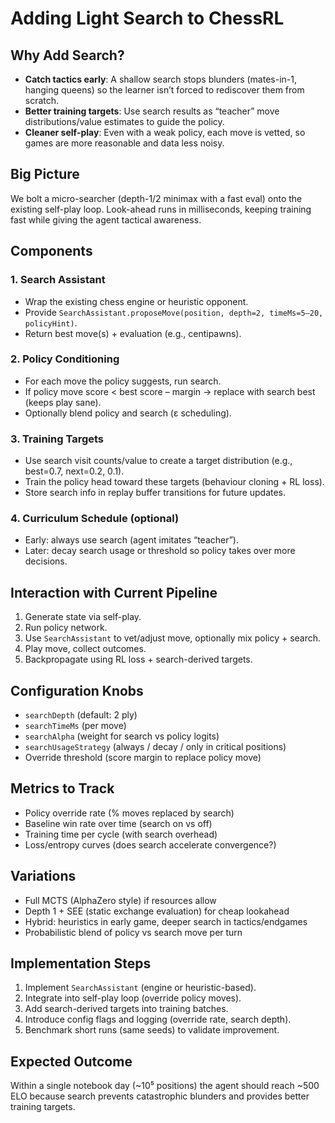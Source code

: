 # Adding Light Search to ChessRL

## Why Add Search?

- **Catch tactics early**: A shallow search stops blunders (mates-in-1, hanging queens) so the learner isn’t forced to rediscover them from scratch.
- **Better training targets**: Use search results as “teacher” move distributions/value estimates to guide the policy.
- **Cleaner self-play**: Even with a weak policy, each move is vetted, so games are more reasonable and data less noisy.

## Big Picture

We bolt a micro-searcher (depth-1/2 minimax with a fast eval) onto the existing self-play loop. Look-ahead runs in milliseconds, keeping training fast while giving the agent tactical awareness.

## Components

### 1. Search Assistant
- Wrap the existing chess engine or heuristic opponent.
- Provide `SearchAssistant.proposeMove(position, depth=2, timeMs=5–20, policyHint)`.
- Return best move(s) + evaluation (e.g., centipawns).

### 2. Policy Conditioning
- For each move the policy suggests, run search.
- If policy move score < best score – margin → replace with search best (keeps play sane).
- Optionally blend policy and search (ε scheduling).

### 3. Training Targets
- Use search visit counts/value to create a target distribution (e.g., best=0.7, next=0.2, 0.1).
- Train the policy head toward these targets (behaviour cloning + RL loss).
- Store search info in replay buffer transitions for future updates.

### 4. Curriculum Schedule (optional)
- Early: always use search (agent imitates “teacher”).
- Later: decay search usage or threshold so policy takes over more decisions.

## Interaction with Current Pipeline

1. Generate state via self-play.
2. Run policy network.
3. Use `SearchAssistant` to vet/adjust move, optionally mix policy + search.
4. Play move, collect outcomes.
5. Backpropagate using RL loss + search-derived targets.

## Configuration Knobs
- `searchDepth` (default: 2 ply)
- `searchTimeMs` (per move)
- `searchAlpha` (weight for search vs policy logits)
- `searchUsageStrategy` (always / decay / only in critical positions)
- Override threshold (score margin to replace policy move)

## Metrics to Track
- Policy override rate (% moves replaced by search)
- Baseline win rate over time (search on vs off)
- Training time per cycle (with search overhead)
- Loss/entropy curves (does search accelerate convergence?)

## Variations
- Full MCTS (AlphaZero style) if resources allow
- Depth 1 + SEE (static exchange evaluation) for cheap lookahead
- Hybrid: heuristics in early game, deeper search in tactics/endgames
- Probabilistic blend of policy vs search move per turn

## Implementation Steps

1. Implement `SearchAssistant` (engine or heuristic-based).
2. Integrate into self-play loop (override policy moves).
3. Add search-derived targets into training batches.
4. Introduce config flags and logging (override rate, search depth).
5. Benchmark short runs (same seeds) to validate improvement.

## Expected Outcome

Within a single notebook day (~10⁵ positions) the agent should reach ~500 ELO because search prevents catastrophic blunders and provides better training targets.

